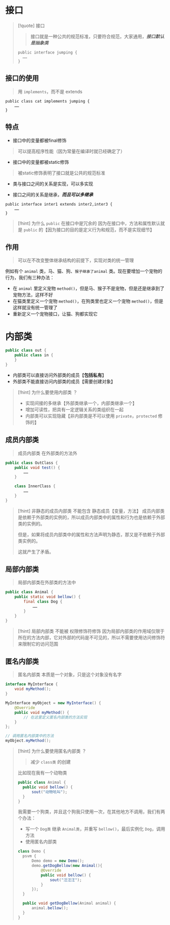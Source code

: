 # 接口
> [!quote] 接口
>>接口就是一种公共的规范标准，只要符合规范，大家通用，***接口默认是抽象类***
>
> ```
> public interface jumping {
> 	……
> }
> ```

## 接口的使用
> 用 `implements`，而不是 extends

```
public class cat implements jumping {  
	……
}
```
## 特点
- 接口中的变量都被final修饰
>可以提高程序性能（因为常量在编译时就已经确定了）

- 接口中的变量都被static修饰
>被static修饰表明了接口就是公共的规范标准

- 类与接口之间的关系是实现，可以多实现

- 接口之间的关系是继承，***而且可以多继承***
```
public interface inter1 extends inter2,inter3 {
	……
}
```

> [!hint] 为什么 `public` 在接口中是冗余的
> 因为在接口中，方法和属性默认就是 `public` 的【因为接口的目的是定义行为和规范，而不是实现细节】

## 作用
>可以在不改变整体继承结构的前提下，实现对类的统一管理

例如有个 `animal` 类，马、猫、狗、`猴子继承了animal` 类。现在要增加一个宠物的行为，我们有三种办法：
- 在 `animal` 里定义宠物 `method()`，但是马、猴子不是宠物，但是还是继承到了宠物方法，这样不好
- 在猫类里定义一个宠物 `method()`，在狗类里也定义一个宠物 `method()`，但是这样就没有统一管理了
- 重新定义一个宠物接口，让猫、狗都实现它

# 内部类
```java
public class out {
	public class in {
	}
}
```

- 内部类可以直接访问外部类的成员【**包括私有**】
- 外部类不能直接访问内部类的成员【需要创建对象】

>[!hint] 为什么要使用内部类 ？
>- 实现间接的多继承【外部类继承一个，内部类继承一个】
>- 增加可读性，把具有一定逻辑关系的类组织在一起
>- 内部类可以实现隐藏【非内部类是不可以使用 `private`，`protected` 修饰的】



## 成员内部类
>成员内部类 在外部类的方法外

```java
public class OutClass {
	public void test() {
		……
	}

	class InnerClass {
		……
	}
}
```

>[!hint] 非静态的成员内部类 不能包含 静态成员【变量，方法】
>成员内部类是依赖于外部类的实例的，所以成员内部类中的属性和行为也是依赖于外部类的实例的。
>
>但是，如果将成员内部类中的属性和方法声明为静态，那又是不依赖于外部类实例的。
>
>这就产生了矛盾。

## 局部内部类
>局部内部类在外部类的方法中

```java
public class Animal {
	public static void bellow() {
		final class Dog {
			……
		}
	}
}
```

>[!hint] 局部内部类 不能被 权限修饰符修饰
>因为局部内部类的作用域仅限于所在的方法内部，它对外部的代码是不可见的，所以不需要使用访问修饰符来限制它的访问范围

## 匿名内部类
>匿名内部类 本质是一个对象，只是这个对象没有名字

```java
interface MyInterface {
    void myMethod();
}
```

```java
MyInterface myObject = new MyInterface() {
    @Override
    public void myMethod() {
        // 在这里定义匿名内部类的方法实现
    }
};

// 调用匿名内部类中的方法
myObject.myMethod();
```

>[!hint] 为什么要使用匿名内部类 ？
>>减少 `class类` 的创建
>
>比如现在我有一个动物类
> ```java
> public class Animal {
> 	public void bellow() {
> 		sout("动物吼叫");
> 	}
> }
> ```
> 我需要一个狗类，并且这个狗我只使用一次，在其他地方不调用，我们有两个办法：
> - 写一个 `Dog类` 继承 `Animal类`，并重写 `bellow()`，最后实例化 `Dog`，调用方法
> - 使用匿名内部类
> 
> ```java
> class Demo {
> 	psvm {
> 		Demo demo = new Demo();
> 		demo.getDogBellow(new Animal(){
> 			@Override
> 			public void bellow() {
> 				sout("汪汪汪");
> 			}
> 		});
> 	}
> 
> 	public void getDogBellow(Animal animal) {
> 		animal.bellow();
> 	}
> }
> ```

































